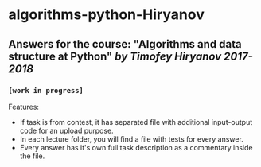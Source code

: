 # algorithms-python-Hiryanov
## Answers for the course: "Algorithms and data structure at Python" _____by Timofey Hiryanov 2017-2018_____
### `[work in progress]`
Features:
- If task is from contest, it has separated file with additional input-output code for an upload purpose.
- In each lecture folder, you will find a file with tests for every answer.
- Every answer has it's own full task description as a commentary inside the file.